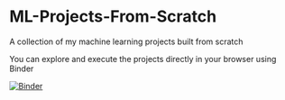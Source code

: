 # ML-Projects-From-Scratch
A collection of my machine learning projects built from scratch

You can explore and execute the projects directly in your browser using Binder

[![Binder](https://mybinder.org/badge_logo.svg)](https://mybinder.org/v2/gh/Samar-git-hub/ML-Projects-From-Scratch/HEAD)
